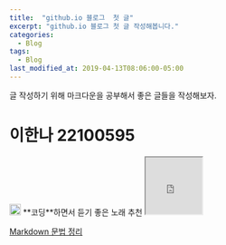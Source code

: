 ```yaml
---
title:  "github.io 블로그  첫 글"
excerpt: "github.io 블로그 첫 글 작성해봅니다."
categories:
  - Blog
tags:
  - Blog
last_modified_at: 2019-04-13T08:06:00-05:00
---
```

글 작성하기 위해 마크다운을 공부해서 좋은 글들을 작성해보자.
# 이한나 22100595
<img src="https://encrypted-tbn0.gstatic.com/images?q=tbn:ANd9GcS23eSJ39KoPrmMnEprcqNom2_PoZoIBF6vDg&usqp=CAU" width="20" height="20">
**코딩**하면서 듣기 좋은 노래 추천
<iframe width=100 height=100 src="https://youtu.be/Xc1Le3CSdrM" title="코딩 시작!"></iframe>

[Markdown 문법 정리](https://sergeswin.com/1013/)

